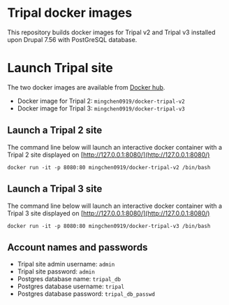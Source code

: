# Tripal docker images

This repository builds docker images for Tripal v2 and Tripal v3 installed upon Drupal 7.56 with PostGreSQL database.

# Launch Tripal site

The two docker images are available from [Docker hub](https://hub.docker.com/).

* Docker image for Tripal 2: `mingchen0919/docker-tripal-v2`
* Docker image for Tripal 3: `mingchen0919/docker-tripal-v3`

## Launch a Tripal 2 site

The command line below will launch an interactive docker container with a Tripal 2 site displayed on [http://127.0.0.1:8080/](http://127.0.0.1:8080/)

```
docker run -it -p 8080:80 mingchen0919/docker-tripal-v2 /bin/bash
```


## Launch a Tripal 3 site

The command line below will launch an interactive docker container with a Tripal 3 site displayed on [http://127.0.0.1:8080/](http://127.0.0.1:8080/)

```
docker run -it -p 8080:80 mingchen0919/docker-tripal-v3 /bin/bash
```

## Account names and passwords

* Tripal site admin username: `admin`
* Tripal site password: `admin`
* Postgres database name: `tripal_db`
* Postgres database username: `tripal`
* Postgres database password: `tripal_db_passwd`